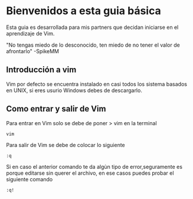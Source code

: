# Bienvenidos a esta guia básica
 
Esta guia es desarrollada para mis partners que decidan iniciarse en el aprendizaje de Vim.
 
"No tengas miedo de lo desconocido, ten miedo de no tener el valor de afrontarlo"
                                                                       -SpikeMM
## Introducción a vim

Vim por defecto se encuentra instalado en casi todos los sistema basados en UNIX, si eres usurio Windows debes de descargarlo.
 
## Como entrar y salir de Vim
 
Para entrar en Vim solo se debe de poner > vim en la terminal
 
 ```
vim
```
 
Para salir de Vim se debe de colocar lo siguiente
```
:q
```
Si en caso el anterior comando te da algùn tipo de error,seguramente es porque editarse sin querer el archivo, en ese casos puedes probar el siguiente comando
```
:q!
```

